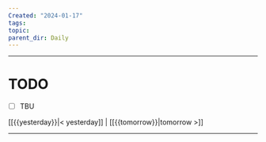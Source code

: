 ```yaml
---
Created: "2024-01-17"
tags: 
topic: 
parent_dir: Daily
---
```



----
# TODO
- [ ] TBU 
  
[[{{yesterday}}|< yesterday]] | [[{{tomorrow}}|tomorrow >]]  
  
---  
